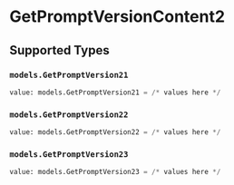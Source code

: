 # GetPromptVersionContent2


## Supported Types

### `models.GetPromptVersion21`

```python
value: models.GetPromptVersion21 = /* values here */
```

### `models.GetPromptVersion22`

```python
value: models.GetPromptVersion22 = /* values here */
```

### `models.GetPromptVersion23`

```python
value: models.GetPromptVersion23 = /* values here */
```

